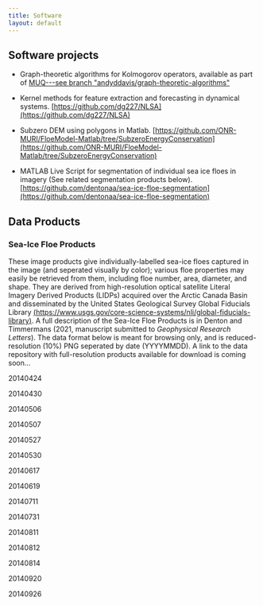 ```yaml
---
title: Software
layout: default
---
```

## Software projects

- Graph-theoretic algorithms for Kolmogorov operators, available as part of [MUQ---see branch "andyddavis/graph-theoretic-algorithms"](muq.mit.edu/)

- Kernel methods for feature extraction and forecasting in dynamical systems.
[https://github.com/dg227/NLSA](https://github.com/dg227/NLSA)
 
- Subzero DEM using polygons in Matlab.
[https://github.com/ONR-MURI/FloeModel-Matlab/tree/SubzeroEnergyConservation](https://github.com/ONR-MURI/FloeModel-Matlab/tree/SubzeroEnergyConservation)

- MATLAB Live Script for segmentation of individual sea ice floes in imagery (See related segmentation products below). [https://github.com/dentonaa/sea-ice-floe-segmentation](https://github.com/dentonaa/sea-ice-floe-segmentation) 

## Data Products

### Sea-Ice Floe Products

These image products give individually-labelled sea-ice floes captured in the image (and seperated visually by color); various floe properties may easily be retrieved from them, including floe number, area, diameter, and shape. They are derived from high-resolution optical satellite Literal Imagery Derived Products (LIDPs) acquired over the Arctic Canada Basin and disseminated by the United States Geological Survey Global Fiducials Library [(https://www.usgs.gov/core-science-systems/nli/global-fiducials-library)](https://www.usgs.gov/core-science-systems/nli/global-fiducials-library). A full description of the Sea-Ice Floe Products is in Denton and Timmermans (2021, manuscript submitted to _Geophysical Research Letters_). The data format below is meant for browsing only, and is reduced-resolution (10%) PNG seperated by date (YYYYMMDD). A link to the data repository with full-resolution products available for download is coming soon...

20140424
<img src="/images/sea_ice_floe_products/display_miz01a628560aws01_20140424_m_fr_bwthresh045_strel1_20e_halfstep_labeled_rgb.png" alt="" class="img-responsive">
<img src="/images/sea_ice_floe_products/display_miz02a620250aws02_20140424_m_fr_bwthresh05_strel1_25e_halfstep_labeled_rgb.png" alt="" class="img-responsive">
<img src="/images/sea_ice_floe_products/display_miz03a827060aws03_20140424_m_fr_bwthresh05_strel1_20e_halfstep_labeled_rgb.png" alt="" class="img-responsive">

20140430
<img src="/images/sea_ice_floe_products/display_miz01a628560aws01_20140430_m_fr_bwthresh0425_strel1_25e_halfstep_labeled_rgb_m.png" alt="" class="img-responsive">
<img src="/images/sea_ice_floe_products/display_miz02a620250aws02_20140430_m_fr_bwthresh045_strel1_15e_halfstep_labeled_rgb_m.png" alt="" class="img-responsive">
<img src="/images/sea_ice_floe_products/display_miz03a827060aws03_20140430_m_fr_bwthresh05_strel1_15e_halfstep_labeled_rgb.png" alt="" class="img-responsive">

20140506
<img src="/images/sea_ice_floe_products/display_miz03a827060aws03_20140506_m_fr_bwthresh06_strel1_40e_halfstep_labeled_rgb.png" alt="" class="img-responsive">

20140507
<img src="/images/sea_ice_floe_products/display_miz04a824050aws04_20140507_m_fr_bwthresh0575_strel1_15e_halfstep_labeled_rgb_m.png" alt="" class="img-responsive">

20140527
<img src="/images/sea_ice_floe_products/display_miz02a533365wb11_20140527_m_fr_bwthresh07_strel1_25e_halfstep_labeled_rgb.png" alt="" class="img-responsive">
<img src="/images/sea_ice_floe_products/display_miz03a533266wb02_20140527_m_fr_bwthresh07_strel1_30e_halfstep_labeled_rgb.png" alt="" class="img-responsive">
<img src="/images/sea_ice_floe_products/display_miz04a533340wb09_20140527_m_fr_bwthresh07_strel1_20e_halfstep_labeled_rgb.png" alt="" class="img-responsive">

20140530
<img src="/images/sea_ice_floe_products/display_miz02a533365wb11_20140530_m_fr_bwthresh06_strel1_25e_halfstep_labeled_rgb_m.png" alt="" class="img-responsive">

20140617
<img src="/images/sea_ice_floe_products/display_miz01a533357wb10_20140617_m_fr_bwthresh04_strel1_50e_halfstep_labeled_rgb.png" alt="" class="img-responsive">

20140619
<img src="/images/sea_ice_floe_products/display_miz03a533266wb02_20140619_m_fr_bwthresh03_strel1_50e_halfstep_labeled_rgb.png" alt="" class="img-responsive">

20140711
<img src="/images/sea_ice_floe_products/display_miz04a533340wb09_20140711_m_fr_bwthresh0175_strel1_35e_halfstep_labeled_rgb.png" alt="" class="img-responsive">

20140731
<img src="/images/sea_ice_floe_products/display_miz04a533340wb09_20140731_m_fr_bwthresh021_strel1_25e_halfstep_labeled_rgb.png" alt="" class="img-responsive">

20140811
<img src="/images/sea_ice_floe_products/display_miz01a628560aws01_20140811_m_fr_bwthresh015_strel1_15e_halfstep_labeled_rgb.png" alt="" class="img-responsive">

20140812
<img src="/images/sea_ice_floe_products/display_miz03a827060aws03_20140812_fr_bwthresh0175_strel1_25e_halfstep_labeled_rgb.png" alt="" class="img-responsive">

20140814
<img src="/images/sea_ice_floe_products/display_miz01a628560aws01_20140814_m_br_bwthresh0245_strel1_4e_sqrtstep_bc_labeled_rgb.png" alt="" class="img-responsive">
<img src="/images/sea_ice_floe_products/display_miz02a620250aws02_20140814_m_fr_bwthresh02225_strel1_19e_halfstep_labeled_rgb.png" alt="" class="img-responsive">

20140920
<img src="/images/sea_ice_floe_products/display_MIZ05a823050AWS05_20140920_m_fr_bwthresh04_strel1_20e_halfstep_labeled_rgb.png" alt="" class="img-responsive">

20140926
<img src="/images/sea_ice_floe_products/display_miz05a498015wb34_20140926_m_fr_bwthresh06_strel1_25e_halfstep_labeled_rgb.png" alt="" class="img-responsive">
